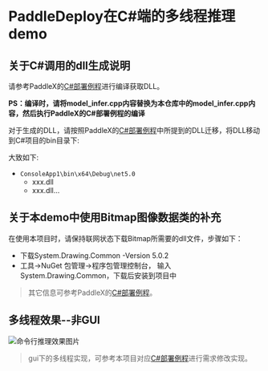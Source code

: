 # PaddleDeploy在C#端的多线程推理demo

## 关于C#调用的dll生成说明

请参考PaddleX的[C#部署例程](https://github.com/PaddlePaddle/PaddleX/tree/develop/examples/C%23_deploy)进行编译获取DLL。

**PS：编译时，请将model_infer.cpp内容替换为本仓库中的model_infer.cpp内容，然后执行PaddleX的C#部署例程的编译**

对于生成的DLL，请按照PaddleX的[C#部署例程](https://github.com/PaddlePaddle/PaddleX/tree/develop/examples/C%23_deploy)中所提到的DLL迁移，将DLL移动到C#项目的bin目录下:

大致如下:
- `ConsoleApp1\bin\x64\Debug\net5.0`
    - xxx.dll
    - xxx.dll...

## 关于本demo中使用Bitmap图像数据类的补充

在使用本项目时，请保持联网状态下载Bitmap所需要的dll文件，步骤如下：

- 下载System.Drawing.Common -Version 5.0.2
- 工具->NuGet 包管理->程序包管理控制台， 输入System.Drawing.Common，下载后安装到项目中

> 其它信息可参考PaddleX的[C#部署例程](https://github.com/PaddlePaddle/PaddleX/tree/develop/examples/C%23_deploy)。

## 多线程效果--非GUI

![命令行推理效果图片]()

> gui下的多线程实现，可参考本项目对应[C#部署例程](https://github.com/PaddlePaddle/PaddleX/tree/develop/examples/C%23_deploy)进行需求修改实现。
